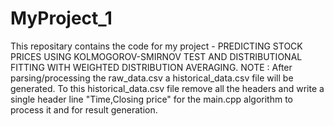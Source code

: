 # MyProject_1
This repositary contains the code for my project - PREDICTING STOCK PRICES USING KOLMOGOROV-SMIRNOV TEST AND DISTRIBUTIONAL FITTING WITH WEIGHTED DISTRIBUTION AVERAGING.
NOTE : After parsing/processing the raw_data.csv a historical_data.csv file will be generated. To this historical_data.csv file remove all the headers and write a single header line "Time,Closing price" for the main.cpp algorithm to process it and for result generation.
